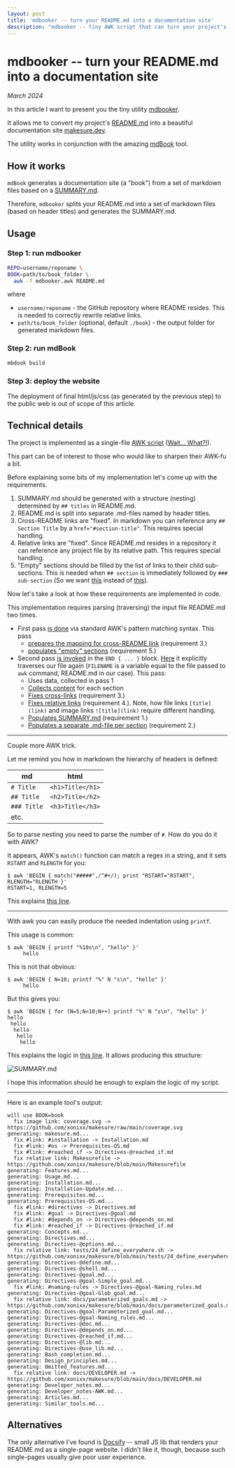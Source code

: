 ```yaml
---
layout: post
title: 'mdbooker -- turn your README.md into a documentation site'
description: "mdbooker -- tiny AWK script that can turn your project's README.md into a documentation site"
---
```


# mdbooker -- turn your README.md into a documentation site

_March 2024_

In this article I want to present you the tiny utility [mdbooker](https://github.com/xonixx/mdbooker). 

It allows me to convert my project's [README.md](https://github.com/xonixx/makesure) into a beautiful documentation site [makesure.dev](https://makesure.dev).

The utility works in conjunction with the amazing [mdBook](https://github.com/rust-lang/mdBook) tool.

## How it works

`mdBook` generates a documentation site (a "book") from a set of markdown files based on a [SUMMARY.md](https://rust-lang.github.io/mdBook/format/summary.html).

Therefore, `mdbooker` splits your README.md into a set of markdown files (based on header titles) and generates the SUMMARY.md.


## Usage

### Step 1: run mdbooker

```sh
REPO=username/reponame \
BOOK=path/to/book_folder \
  awk -f mdbooker.awk README.md
```

where

- `username/reponame` - the GitHub repository where README resides. This is needed to correctly rewrite relative links.
- `path/to/book_folder` (optional, default `./book`) - the output folder for generated markdown files.

### Step 2: run mdBook

```sh
mbdook build
```

### Step 3: deploy the website

The deployment of final html/js/css (as generated by the previous step) to the public web is out of scope of this article.

## Technical details

The project is implemented as a single-file [AWK script](https://github.com/xonixx/mdbooker/blob/main/mdbooker.awk) ([Wait... What?!](awk.md)).

This part can be of interest to those who would like to sharpen their AWK-fu a bit.

Before explaining some bits of my implementation let's come up with the requirements.

1. SUMMARY.md should be generated with a structure (nesting) determined by `## titles` in README.md.
2. README.md is split into separate .md-files named by header titles.
3. Cross-README links are "fixed". In markdown you can reference any `## Section Title` by a `href="#section-title"`. This requires special handling. 
4. Relative links are "fixed". Since README.md resides in a repository it can reference any project file by its relative path. This requires special handling.
5. "Empty" sections should be filled by the list of links to their child sub-sections. This is needed when `## section` is immediately followed by `### sub-section` (So we want [this](https://makesure.dev/Directives.html) instead of [this](https://just.systems/man/en/chapter_22.html)).   

Now let's take a look at how these requirements are implemented in code.
 
This implementation requires parsing (traversing) the input file README.md two times. 

- First pass [is done](https://github.com/xonixx/mdbooker/blob/5602b433bfc78d1404e9d610c150920a049e6eb8/mdbooker.awk#L16) via standard AWK's pattern matching syntax. This pass
  - [prepares the mapping for cross-README link](https://github.com/xonixx/mdbooker/blob/5602b433bfc78d1404e9d610c150920a049e6eb8/mdbooker.awk#L25) (requirement 3.)
  - [populates "empty" sections](https://github.com/xonixx/mdbooker/blob/5602b433bfc78d1404e9d610c150920a049e6eb8/mdbooker.awk#L27) (requirement 5.)
- Second pass [is invoked](https://github.com/xonixx/mdbooker/blob/5602b433bfc78d1404e9d610c150920a049e6eb8/mdbooker.awk#L45) in the `END { ... }` block. [Here](https://github.com/xonixx/mdbooker/blob/5602b433bfc78d1404e9d610c150920a049e6eb8/mdbooker.awk#L49) it explicitly traverses our file again (`FILENAME` is a variable equal to the file passed to `awk` command, README.md in our case). This pass:
  - Uses data, collected in pass 1
  - [Collects content](https://github.com/xonixx/mdbooker/blob/5602b433bfc78d1404e9d610c150920a049e6eb8/mdbooker.awk#L63) for each section
  - [Fixes cross-links](https://github.com/xonixx/mdbooker/blob/5602b433bfc78d1404e9d610c150920a049e6eb8/mdbooker.awk#L54-L55) (requirement 3.)
  - [Fixes relative links](https://github.com/xonixx/mdbooker/blob/5602b433bfc78d1404e9d610c150920a049e6eb8/mdbooker.awk#L57-L61) (requirement 4.). Note, how file links `[title](link)` and image links `![title](link)` require different handling.
  - [Populates SUMMARY.md](https://github.com/xonixx/mdbooker/blob/5602b433bfc78d1404e9d610c150920a049e6eb8/mdbooker.awk#L37) (requirement 1.)
  - [Populates a separate .md-file per section](https://github.com/xonixx/mdbooker/blob/5602b433bfc78d1404e9d610c150920a049e6eb8/mdbooker.awk#L33-L34) (requirement 2.)
    
***

Couple more AWK trick.

Let me remind you how in markdown the hierarchy of headers is defined:

| md          | html             |
|-------------|------------------|
| `# Title`   | `<h1>Title</h1>` |
| `## Title`  | `<h2>Title</h2>` |
| `### Title` | `<h3>Title</h3>` |
| etc.        |                  |

So to parse nesting you need to parse the number of `#`. How do you do it with AWK?

It appears, AWK's `match()` function can match a regex in a string, and it sets `RSTART` and `RLENGTH` for you:

```
$ awk 'BEGIN { match("#####",/^#+/); print "RSTART="RSTART", RLENGTH="RLENGTH }'
RSTART=1, RLENGTH=5
```

This explains [this line](https://github.com/xonixx/mdbooker/blob/5602b433bfc78d1404e9d610c150920a049e6eb8/mdbooker.awk#L16).

***

With awk you can easily produce the needed indentation using `printf`. 

This usage is common:

```
$ awk 'BEGIN { printf "%10s\n", "hello" }'
     hello
```
This is not that obvious:
```
$ awk 'BEGIN { N=10; printf "%" N "s\n", "hello" }'
     hello
```
But this gives you:
```
$ awk 'BEGIN { for (N=5;N<10;N++) printf "%" N "s\n", "hello" }'
hello
 hello
  hello
   hello
    hello
```

This explains the logic in [this line](https://github.com/xonixx/mdbooker/blob/5602b433bfc78d1404e9d610c150920a049e6eb8/mdbooker.awk#L37). It allows producing this structure:

![SUMMARY.md](mdbooker1.png)

I hope this information should be enough to explain the logic of my script.
 
***

Here is an example tool's output:
```
will use BOOK=book
  fix image link: coverage.svg -> https://github.com/xonixx/makesure/raw/main/coverage.svg
generating: makesure.md...
  fix #link: #installation -> Installation.md
  fix #link: #os -> Prerequisites-OS.md
  fix #link: #reached_if -> Directives-@reached_if.md
  fix relative link: Makesurefile -> https://github.com/xonixx/makesure/blob/main/Makesurefile
generating: Features.md...
generating: Usage.md...
generating: Installation.md...
generating: Installation-Update.md...
generating: Prerequisites.md...
generating: Prerequisites-OS.md...
  fix #link: #directives -> Directives.md
  fix #link: #goal -> Directives-@goal.md
  fix #link: #depends_on -> Directives-@depends_on.md
  fix #link: #reached_if -> Directives-@reached_if.md
generating: Concepts.md...
generating: Directives.md...
generating: Directives-@options.md...
  fix relative link: tests/24_define_everywhere.sh -> https://github.com/xonixx/makesure/blob/main/tests/24_define_everywhere.sh
generating: Directives-@define.md...
generating: Directives-@shell.md...
generating: Directives-@goal.md...
generating: Directives-@goal-Simple_goal.md...
  fix #link: #naming-rules -> Directives-@goal-Naming_rules.md
generating: Directives-@goal-Glob_goal.md...
  fix relative link: docs/parameterized_goals.md -> https://github.com/xonixx/makesure/blob/main/docs/parameterized_goals.md
generating: Directives-@goal-Parameterized_goal.md...
generating: Directives-@goal-Naming_rules.md...
generating: Directives-@doc.md...
generating: Directives-@depends_on.md...
generating: Directives-@reached_if.md...
generating: Directives-@lib.md...
generating: Directives-@use_lib.md...
generating: Bash_completion.md...
generating: Design_principles.md...
generating: Omitted_features.md...
  fix relative link: docs/DEVELOPER.md -> https://github.com/xonixx/makesure/blob/main/docs/DEVELOPER.md
generating: Developer_notes.md...
generating: Developer_notes-AWK.md...
generating: Articles.md...
generating: Similar_tools.md...
```
  
## Alternatives

The only alternative I've found is [Docsify](https://colinhacks.com/essays/docs-the-smart-way) -- small JS lib that renders your README.md as a single-page website. I didn't like it, though, because such single-pages usually give poor user experience.